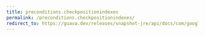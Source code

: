 ```yaml
---
title: preconditions.checkpositionindexes
permalink: /preconditions.checkpositionindexes/
redirect_to: https://guava.dev/releases/snapshot-jre/api/docs/com/google/common/base/Preconditions.html#checkPositionIndexes-int-int-int-
---
```

